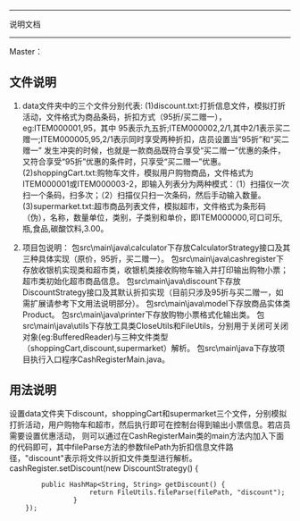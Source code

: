 ****************************************************
说明文档
****************************************************

Master：

## 文件说明

1. data文件夹中的三个文件分别代表:
	(1)discount.txt:打折信息文件，模拟打折活动，文件格式为商品条码，折扣方式（95折/买二赠一），eg:ITEM000001,95，其中
	95表示九五折;ITEM000002,2/1,其中2/1表示买二赠一;ITEM000005,95,2/1表示同时享受两种折扣，店员设置当“95折”和“买二赠一”
	发生冲突的时候，也就是一款商品既符合享受“买二赠一”优惠的条件，又符合享受“95折”优惠的条件时，只享受“买二赠一”优惠。
	(2)shoppingCart.txt:购物车文件，模拟用户购物商品，文件格式为ITEM000001或ITEM000003-2，即输入列表分为两种模式：（1）扫描仪一次扫一个条码，扫多次；（2）扫描仪只扫一次条码，然后手动输入数量。
	(3)supermarket.txt:超市商品列表文件，模拟超市，文件格式为条形码（伪），名称，数量单位，类别，子类别和单价，即ITEM000000,可口可乐,瓶,食品,碳酸饮料,3.00。

2. 项目包说明：
        包src\main\java\calculator下存放CalculatorStrategy接口及其三种具体实现（原价，95折，买二赠一）。
        包src\main\java\cashregister下存放收银机实现类和超市类，收银机类接收购物车输入并打印输出购物小票；超市类初始化超市商品信息。
        包src\main\java\discount下存放DiscountStrategy接口及其默认折扣实现（目前只涉及95折与买二赠一，如需扩展请参考下文用法说明部分）。
	包src\main\java\model下存放商品实体类Product。
	包src\main\java\printer下存放购物小票格式化输出类。
	包src\main\java\utils下存放工具类CloseUtils和FileUtils，分别用于关闭可关闭对象(eg:BufferedReader)与三种文件类型（shoppingCart,discount,supermarket）解析。
	包src\main\java下存放项目执行入口程序CashRegisterMain.java。

## 用法说明

设置data文件夹下discount，shoppingCart和supermarket三个文件，分别模拟打折活动，用户购物车和超市，然后执行即可在控制台得到输出小票信息。若店员需要设置优惠活动，
则可以通过在CashRegisterMain类的main方法内加入下面的代码即可，其中fileParse方法的参数filePath为折扣信息文件路径，"discount"表示将文件以折扣文件类型进行解析。
		cashRegister.setDiscount(new DiscountStrategy() {

			public HashMap<String, String> getDiscount() {
                		return FileUtils.fileParse(filePath, "discount");
            		}
		});
